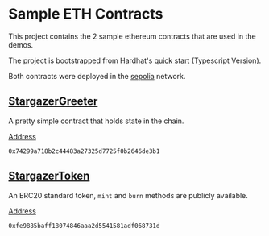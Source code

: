 # Sample ETH Contracts

This project contains the 2 sample ethereum contracts that are used in the demos.

The project is bootstrapped from Hardhat's [quick start](https://hardhat.org/getting-started#quick-start) (Typescript Version).

Both contracts were deployed in the [sepolia](https://sepolia.etherscan.io/) network.

## [StargazerGreeter](./contracts/StargazerGreeter.sol)

A pretty simple contract that holds state in the chain.

[Address](https://sepolia.etherscan.io/address/0x74299a718b2c44483a27325d7725f0b2646de3b1)

```
0x74299a718b2c44483a27325d7725f0b2646de3b1
```

## [StargazerToken](./contracts/StargazerToken.sol)

An ERC20 standard token, `mint` and `burn` methods are publicly available.

[Address](https://sepolia.etherscan.io/address/0xfe9885baff18074846aaa2d5541581adf068731d)

```
0xfe9885baff18074846aaa2d5541581adf068731d
```
